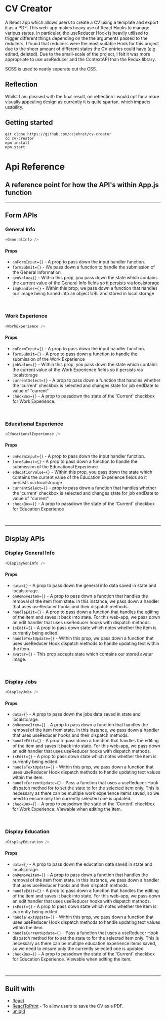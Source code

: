 # CV Creator

A React app which allows users to create a CV using a template and export it as a PDF. This web-app makes heavy use of React Hooks to manage various states. In particular, the useReducer Hook is heavily utilised to trigger different things depending on the the arguments passed to the reducers. I found that reducers were the most suitable Hook for this project due to the sheer amount of different states the CV entries could have (e.g. edited, deleted). Due to the small-scale of the project, I felt it was more appropriate to use useReducer and the ContextAPI than the Redux library.

SCSS is used to neatly seperate out the CSS.

## Reflection

Whilst I am pleased with the final result, on reflection I would opt for a more visually appealing design as currently it is quite spartan, which impacts usability.

## Getting started

```
git clone https://github.com/ccjohnst/cv-creator
cd cv-creator
npm install
npm start
```

# Api Reference

## A reference point for how the API's within App.js function

---

## Form APIs

### General Info

```js
<GeneralInfo />
```

#### Props

- `onFormInput={}` - A prop to pass down the input handler function.
- `formSubmit={}` - We pass down a function to handle the submission of the General Information
- `genValue={}` - Within this prop, you pass down the state which contains the current value of the General Info fields so it persists via localstorage
- `imgHandler={}` - Within this prop, we pass down a function that handles our image being turned into an object URL and stored in local storage

<br>

### Work Experience

```js
<WorkExperience />
```

#### Props

- `onFormInput={}` - A prop to pass down the input handler function.
- `formSubmit={}` - A prop to pass down a function to handle the submission of the Work Experience
- `jobValue={}` - Within this prop, you pass down the state which contains the current value of the Work Experience fields so it persists via localstorage
- `currentSelect={}` - A prop to pass down a function that handles whether the 'current' checkbox is selected and changes state for job endDate to value of "current"
- `checkBox={}` - A prop to passdown the state of the 'Current' checkbox for Work Experience.

<br>

### Educational Experience

```js
<EducationalExperience />
```

#### Props

- `onFormInput={}` - A prop to pass down the input handler function.
- `formSubmit={}` - A prop to pass down a function to handle the submission of the Educational Experience
- `educationValue={}` - Within this prop, you pass down the state which contains the current value of the Education Experience fields so it persists via localstorage
- `currentSelect={}` - prop to pass down a function that handles whether the 'current' checkbox is selected and changes state for job endDate to value of "current"
- `checkBox={}` - A prop to passdown the state of the 'Current' checkbox for Education Experience

<br>

---

## Display APIs

### Display General Info

```js
<DisplayGenInfo />
```

#### Props

- `data={}` - A prop to pass down the general info data saved in state and localstorage.
- `onRemoveItem={}` - A prop to pass down a function that handles the removal of the item from state. In this instance, we pass down a handler that uses useReducer hooks and their dispatch methods.
- `handleEdit={}` - A prop to pass down a function that handles the editing of the item and saves it back into state. For this web-app, we pass down an edit handler that uses useReducer hooks with dispatch methods.
- `isEdit={}` - A prop to pass down state which notes whether the item is currently being edited.
- `handleTextUpdate={}` - Within this prop, we pass down a function that uses useReducer Hook dispatch methods to handle updating text within the item.
- `avatar={}` - This prop accepts state which contains our stored avatar image.

<br>

### Display Jobs

```js
<DisplayJobs />
```

#### Props

- `data={}` - A prop to pass down the jobs data saved in state and localstorage.
- `onRemoveItem={}` - A prop to pass down a function that handles the removal of the item from state. In this instance, we pass down a handler that uses useReducer hooks and their dispatch methods.
- `handleEdit={}` - A prop to pass down a function that handles the editing of the item and saves it back into state. For this web-app, we pass down an edit handler that uses useReducer hooks with dispatch methods.
- `isEdit={}` - A prop to pass down state which notes whether the item is currently being edited.
- `handleTextUpdate={}` - Within this prop, we pass down a function that uses useReducer Hook dispatch methods to handle updating text values within the item.
- `handleCurrentUpdate={}` - Pass a function that uses a useReducer Hook dispatch method for to set the state to for the selected item only. This is necessary as there can be multiple work experience items saved, so we need to ensure only the currently selected one is updated.
- `checkBox={}` - A prop to passdown the state of the 'Current' checkbox for Work Experience. Viewable when editing the item.

<br>

### Display Education

```js
<DisplayEducation />
```

#### Props

- `data={}` - A prop to pass down the education data saved in state and localstorage.
- `onRemoveItem={}` - A prop to pass down a function that handles the removal of the item from state. In this instance, we pass down a handler that uses useReducer hooks and their dispatch methods.
- `handleEdit={}` - A prop to pass down a function that handles the editing of the item and saves it back into state. For this web-app, we pass down an edit handler that uses useReducer hooks with dispatch methods.
- `isEdit={}` - A prop to pass down state which notes whether the item is currently being edited.
- `handleTextUpdate={}` - Within this prop, we pass down a function that uses useReducer Hook dispatch methods to handle updating text values within the item.
- `handleCurrentUpdate={}` - Pass a function that uses a useReducer Hook dispatch method for to set the state to for the selected item only. This is necessary as there can be multiple education experience items saved, so we need to ensure only the currently selected one is updated
- `checkBox={}` - A prop to passdown the state of the 'Current' checkbox for Education Experience. Viewable when editing the item.

<br>

---

## Built with

- [React](https://reactjs.org/)
- [ReactToPrint](https://www.npmjs.com/package/react-to-print) - To allow users to save the CV as a PDF.
- [uniqid](https://www.npmjs.com/package/uniqid)
